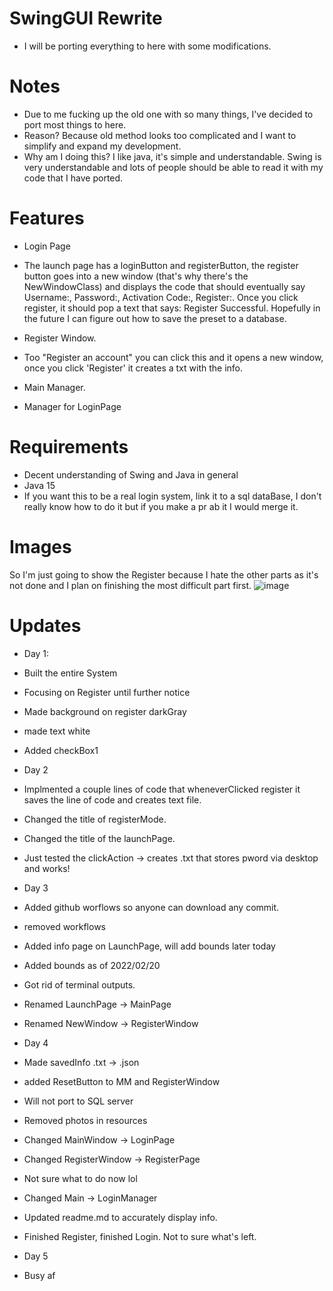 # SwingGUI Rewrite 
- I will be porting everything to here with some modifications.

# Notes
- Due to me fucking up the old one with so many things, I've decided to port most things to here.
- Reason? Because old method looks too complicated and I want to simplify and expand my development.
- Why am I doing this? I like java, it's simple and understandable. Swing is very understandable and
lots of people should be able to read it with my code that I have ported. 

# Features
- Login Page
- The launch page has a loginButton and registerButton, the register button goes into a new window (that's why there's the NewWindowClass)
and displays the code that should eventually say Username:, Password:, Activation Code:, Register:. Once you click register,
it should pop a text that says: Register Successful. Hopefully in the future I can figure out how to save the preset to a database.


- Register Window.
- Too "Register an account" you can click this and it opens a new window, once you click 'Register' it creates a txt with the info. 


- Main Manager.
- Manager for LoginPage



# Requirements
- Decent understanding of Swing and Java in general
- Java 15
- If you want this to be a real login system, link it to a sql dataBase, I don't really know how to do it but if you make a pr ab it I would merge it.

# Images 

So I'm just going to show the Register because I hate the other parts as it's not done and I plan on finishing the most
difficult part first. 
![image](https://user-images.githubusercontent.com/83801755/154786867-e7467720-8380-4835-adab-88e91ef24a13.png)

# Updates

- Day 1:
- Built the entire System
- Focusing on Register until further notice 
- Made background on register darkGray 
- made text white
- Added checkBox1

- Day 2
- Implmented a couple lines of code that wheneverClicked register it saves the line of code and creates text file.
- Changed the title of registerMode.
- Changed the title of the launchPage.
- Just tested the clickAction -> creates .txt that stores pword via desktop and works!

- Day 3 
- Added github worflows so anyone can download any commit.
- removed workflows
- Added info page on LaunchPage, will add bounds later today
- Added bounds as of 2022/02/20
- Got rid of terminal outputs.
- Renamed LaunchPage -> MainPage
- Renamed NewWindow -> RegisterWindow

- Day 4
- Made savedInfo .txt -> .json
- added ResetButton to MM and RegisterWindow
- Will not port to SQL server
- Removed photos in resources
- Changed MainWindow -> LoginPage
- Changed RegisterWindow -> RegisterPage
- Not sure what to do now lol
- Changed Main -> LoginManager
- Updated readme.md to accurately display info.
- Finished Register, finished Login. Not to sure what's left.


- Day 5 
- Busy af 